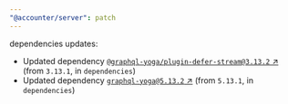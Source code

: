```yaml
---
"@accounter/server": patch
---
```

dependencies updates:
  - Updated dependency [`@graphql-yoga/plugin-defer-stream@3.13.2` ↗︎](https://www.npmjs.com/package/@graphql-yoga/plugin-defer-stream/v/3.13.2) (from `3.13.1`, in `dependencies`)
  - Updated dependency [`graphql-yoga@5.13.2` ↗︎](https://www.npmjs.com/package/graphql-yoga/v/5.13.2) (from `5.13.1`, in `dependencies`)
